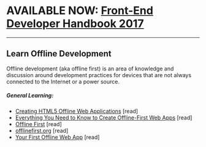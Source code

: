 # AVAILABLE NOW: [Front-End Developer Handbook 2017](https://www.gitbook.com/book/frontendmasters/front-end-handbook-2017/details)

***

## Learn Offline Development

Offline development (aka offline first) is an area of knowledge and discussion around development practices for devices that are not always connected to the Internet or a power source.

##### General Learning:

* [Creating HTML5 Offline Web Applications](http://apress.jensimmons.com/v5/pro-html5-programming/ch12.html)  [read]
* [Everything You Need to Know to Create Offline-First Web Apps](https://github.com/pazguille/offline-first) [read]
* [Offline First](http://www.webdirections.org/offlineworkshop/ibooksDraft.pdf) [read]
* [offlinefirst.org](http://offlinefirst.org) [read]
* [Your First Offline Web App](https://developers.google.com/web/fundamentals/getting-started/your-first-offline-web-app/) [read]





















 






